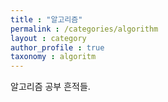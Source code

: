 ```yaml
---
title : "알고리즘"
permalink : /categories/algorithm
layout : category
author_profile : true
taxonomy : algoritm
---
```


알고리즘 공부 흔적들.